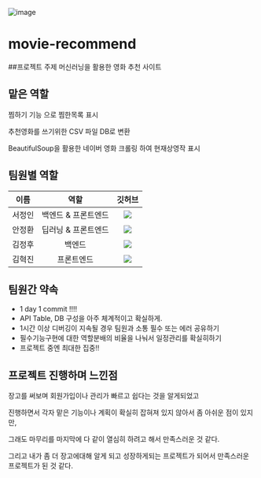 ![image](https://user-images.githubusercontent.com/102134953/192265305-69daf939-093a-49df-a5dd-b1c071aea450.png)

# movie-recommend
##프로젝트 주제
머신러닝을 활용한 영화 추천 사이트



## 맡은 역할
찜하기 기능 으로 찜한목록 표시

추천영화를 쓰기위한 CSV 파일 DB로 변환

BeautifulSoup을 활용한 네이버 영화 크롤링 하여 현재상영작 표시

## 팀원별 역할
| 이름 | 역할 | 깃허브 |
|:----------:|:----------:|:----------:|
| 서정인 | 백엔드 & 프론트엔드 |<a href="https://github.com/Jeong1n"><img src="https://img.shields.io/badge/GitHub-181717?style=for-the-badge&logo=GitHub&logoColor=white"><a>|
| 안정환 | 딥러닝 & 프론트엔드 |<a href="https://github.com/ajh1531"><img src="https://img.shields.io/badge/GitHub-181717?style=for-the-badge&logo=GitHub&logoColor=white"><a>|
| 김정후 | 백엔드 |<a href="https://github.com/fattysphinxx"><img src="https://img.shields.io/badge/GitHub-181717?style=for-the-badge&logo=GitHub&logoColor=white"><a>|
| 김혁진 | 프론트엔드 |<a href="https://github.com/5aim"><img src="https://img.shields.io/badge/GitHub-181717?style=for-the-badge&logo=GitHub&logoColor=white"><a>|

## 팀원간 약속
* 1 day 1 commit !!!!
* API Table, DB 구성을 아주 체계적이고 확실하게.
* 1시간 이상 디버깅이 지속될 경우 팀원과 소통 필수 또는 에러 공유하기
* 필수기능구현에 대한 역할분배의 비율을 나눠서 일정관리를 확실히하기
* 프로젝트 중엔 최대한 집중!!

## 프로젝트 진행하며 느낀점
장고를 써보며 회원가입이나 관리가 빠르고 쉽다는 것을 알게되었고

진행하면서 각자 맡은 기능이나 계획이 확실히 잡혀져 있지 않아서 좀 아쉬운 점이 있지만,

그래도 마무리를 마지막에 다 같이 열심히 하려고 해서 만족스러운 것 같다.

그리고 내가 좀 더 장고에대해 알게 되고 성장하게되는 프로젝트가 되어서 만족스러운 프로젝트가 된 것 같다.
